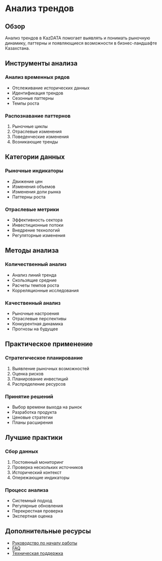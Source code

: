 # Анализ трендов

## Обзор

Анализ трендов в KazDATA помогает выявлять и понимать рыночную динамику, паттерны и появляющиеся возможности в бизнес-ландшафте Казахстана.

## Инструменты анализа

### Анализ временных рядов
- Отслеживание исторических данных
- Идентификация трендов
- Сезонные паттерны
- Темпы роста

### Распознавание паттернов
1. Рыночные циклы
2. Отраслевые изменения
3. Поведенческие изменения
4. Возникающие тренды

## Категории данных

### Рыночные индикаторы
- Движение цен
- Изменения объемов
- Изменения доли рынка
- Паттерны роста

### Отраслевые метрики
- Эффективность сектора
- Инвестиционные потоки
- Внедрение технологий
- Регуляторные изменения

## Методы анализа

### Количественный анализ
- Анализ линий тренда
- Скользящие средние
- Расчеты темпов роста
- Корреляционные исследования

### Качественный анализ
- Рыночные настроения
- Отраслевые перспективы
- Конкурентная динамика
- Прогнозы на будущее

## Практическое применение

### Стратегическое планирование
1. Выявление рыночных возможностей
2. Оценка рисков
3. Планирование инвестиций
4. Распределение ресурсов

### Принятие решений
- Выбор времени выхода на рынок
- Разработка продукта
- Ценовые стратегии
- Планы расширения

## Лучшие практики

### Сбор данных
1. Постоянный мониторинг
2. Проверка нескольких источников
3. Исторический контекст
4. Опережающие индикаторы

### Процесс анализа
- Системный подход
- Регулярные обновления
- Перекрестная проверка
- Экспертная оценка

## Дополнительные ресурсы

- [Руководство по началу работы](../getting-started/quick-start.md)
- [FAQ](../getting-started/faq.md)
- [Техническая поддержка](../support/contact.md)
